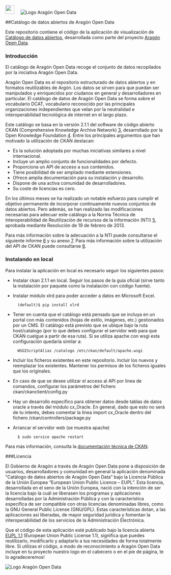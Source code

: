 
<img src="http://presupuesto.aragon.es/static/assets/logo-gobierno-aragon.png" height="28px" /><span>&nbsp;&nbsp;&nbsp;&nbsp;&nbsp;</span>![Logo Aragón Open Data](aragon/static/assets/logoAragonOpenData.png)

##Catálogo de datos abiertos de Aragón Open Data

Este repositorio contiene el código de la aplicación de visualización de [Catálogo de datos abiertos][1], desarrollada como parte del proyecto [Aragón Open Data][2].

### Introducción
El catálogo de Aragón Open Data recoge el conjunto de datos recopilados por la iniciativa Aragón Open Data.

Aragón Open Data es el repositorio estructurado de datos abiertos y en formatos reutilizables de Argón. Los datos se sirven para que puedan ser manipulados y enriquecidos por ciudanos en general y desarrolladores en particular. El catálogo de datos de Aragón Open Data se forma sobre el vocabulario DCAT, vocabulario reconocido por las principales organizaciones independientes que velan por la neutralidad e interoperabilidad tecnológica de internet en el largo plazo. 

Este catálogo se basa en la versión 2.1.1 del software de código abierto CKAN (Comprehensive Knowledge Archive Network) [3], desarrollado por la Open Knowledge Foundation [4]. Entre los principales argumentos que han motivado la utilización de CKAN destacan: 
* Es la solución adoptada por muchas iniciativas similares a nivel internacional.
* Incluye un amplio conjunto de funcionalidades por defecto.
* Proporciona un API de acceso a sus contenidos.
* Tiene posibilidad de ser ampliado mediante extensiones.
* Ofrece amplia documentación para su instalación y desarrollo.
* Dispone de una activa comunidad de desarrolladores. 
* Su coste de licencias es cero.

En los últimos meses se ha realizado un notable esfuerzo para cumplir el objetivo permanente de incorporar continuamente nuevos conjuntos de datos abiertos. Pero además, se han realizado las modificaciones necesarias para adecuar este catálogo a la Norma Técnica de Interoperabilidad de Reutilización de recursos de la información (NTI) [5], aprobada mediante Resolución de 19 de febrero de 2013.

Para más información sobre la adecuación a la NTI puede consultarse el siguiente informe [6] y su anexo [7].
Para más información sobre la utilización del API de CKAN puede consultarse [8].

[1]: http://opendata.aragon.es/catalogo
[2]: http://opendata.aragon.es/
[3]: http://ckan.org
[4]: https://okfn.org/
[5]: http://www.boe.es/boe/dias/2013/03/04/pdfs/BOE-A-2013-2380.pdf
[6]: http://opendata.aragon.es/public/documentos/Informe_NTI_Aragon_OpenData_v31-01-14.pdf
[7]: http://opendata.aragon.es/public/documentos/AnexoI_Analisis_Metadatos_Aragon_OpenData_v31-01-14.pdf
[8]: http://opendata.aragon.es/portal/desarrolladores/api-ckan


### Instalando en local

Para instalar la aplicación en local es necesario seguir los siguientes pasos:

* Instalar ckan 2.1.1 en local. Seguir los pasos de la guía oficial (sirve tanto la instalación por paquete como la instalación con código fuente).

* Instalar módulo xlrd para poder acceder a datos en Microsoft Excel.

        (default)$ pip install xlrd

* Tener en cuenta que el catálogo está pensado que se incluya en un portal con más contenidos (hojas de estilo, imágenes, etc.) gestionados por un CMS. El catálogo está previsto que se ubique bajo la ruta host/catalogo (por lo que debes configurar el servidor web para que CKAN cuelgue a partir de esa ruta). Si se utiliza apache con wsgi esta configuración quedaría similar a:

        WSGIScriptAlias /catalogo /etc/ckan/default/apache.wsgi

* Incluir los ficheros existentes en este repositorio.  Incluir los nuevos y reemplazar los existentes. Mantener los permisos de los ficheros iguales que los originales.

* En caso de que se desee utilizar el acceso al API por línea de comandos, configurar los parámetros del fichero ckan/ckanclient/config.py

* Hay un desarrollo específico para obtener datos desde tablas de datos oracle a través del módulo cx_Oracle. En general, dado que esto no será de tu interés, debes comentar la línea import cx_Oracle dentro del fichero /ckan/controllers/package.py

* Arrancar el servidor web (se muestra apache)

        $ sudo service apache restart

Para más información, consulta la [documentación técnica de CKAN](http://docs.ckan.org/en/ckan-2.1.1/installing.html).

###Licencia

El Gobierno de Aragón a través de Aragón Open Data pone a disposición de usuarios, desarrolladores y comunidad en general la aplicación denominada “Catálogo de datos abiertos de Aragón Open Data” bajo la Licencia Pública de la Unión Europea “European Union Public Licence – EUPL”. Esta licencia, desarrollada en el seno de la Unión Europea, nació con la intención de ser la licencia bajo la cuál se liberasen los programas y aplicaciones desarrolladas por la Administración Pública y con la característica específica de ser compatible con otras licencias denominadas libres, como la GNU General Public License (GNU/GPL). Estas características dotan, a las aplicaciones así liberadas, de mayor seguridad jurídica y fomentan la interoperabilidad de los servicios de la Administración Electrónica.

Que el código de esta aplicación esté publicado bajo la licencia abierta [EUPL 1.1][2] (European Union Public License 1.1), significa que puedes reutilizarlo, modificarlo y adaptarlo a tus necesidades de forma totalmente libre. Si utilizas el código, a modo de reconocimiento a Aragón Open Data incluye en tu proyecto nuestro logo en el cabecero o en el pie de página, te lo agradeceremos!

![Logo Aragón Open Data](aragon/static/assets/logoAragonOpenData.png)

[2]: https://joinup.ec.europa.eu/software/page/eupl
